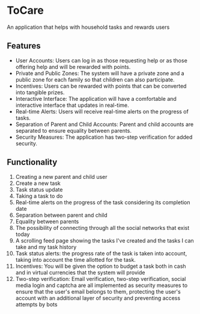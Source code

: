 # ToCare
An application that helps with household tasks and rewards users

## Features
- User Accounts: Users can log in as those requesting help or as those offering help and will be rewarded with points.
- Private and Public Zones: The system will have a private zone and a public zone for each family so that children can also participate.
- Incentives: Users can be rewarded with points that can be converted into tangible prizes.
- Interactive Interface: The application will have a comfortable and interactive interface that updates in real-time.
- Real-time Alerts: Users will receive real-time alerts on the progress of tasks.
- Separation of Parent and Child Accounts: Parent and child accounts are separated to ensure equality between parents.
- Security Measures: The application has two-step verification for added security.

## Functionality
1. Creating a new parent and child user
2. Create a new task
3. Task status update
4. Taking a task to do
5. Real-time alerts on the progress of the task considering its completion date
6. Separation between parent and child
7. Equality between parents
8. The possibility of connecting through all the social networks that exist today
9. A scrolling feed page showing the tasks I've created and the tasks I can take and my task history
10. Task status alerts: the progress rate of the task is taken into account, taking into account the time allotted for the task.
11. Incentives: You will be given the option to budget a task both in cash and in virtual currencies that the system will provide
12. Two-step verification: Email verification, two-step verification, social media login and captcha are all implemented as security measures to ensure that the user's email belongs to them, protecting the user's account with an additional layer of security and preventing access attempts by bots
